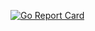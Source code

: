 [![Go Report Card](https://goreportcard.com/badge/github.com/jharshman/vaultutil)](https://goreportcard.com/report/github.com/jharshman/vaultutil)
